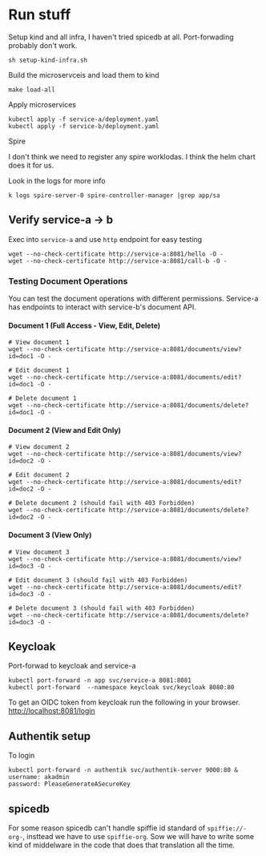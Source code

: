 # Run stuff

Setup kind and all infra, I haven't tried spicedb at all.
Port-forwading probably don't work.

```shell
sh setup-kind-infra.sh
```

Build the microservceis and load them to kind

```shell
make load-all
```

Apply microservices

```shell
kubectl apply -f service-a/deployment.yaml
kubectl apply -f service-b/deployment.yaml
```

Spire

I don't think we need to register any spire worklodas.
I think the helm chart does it for us.

Look in the logs for more info

```shell
k logs spire-server-0 spire-controller-manager |grep app/sa
```

## Verify service-a -> b

Exec into `service-a` and use `http` endpoint for easy testing

```shell
wget --no-check-certificate http://service-a:8081/hello -O -
wget --no-check-certificate http://service-a:8081/call-b -O -
```

### Testing Document Operations

You can test the document operations with different permissions. Service-a has endpoints to interact with service-b's document API.

#### Document 1 (Full Access - View, Edit, Delete)

```shell
# View document 1
wget --no-check-certificate http://service-a:8081/documents/view?id=doc1 -O -

# Edit document 1
wget --no-check-certificate http://service-a:8081/documents/edit?id=doc1 -O -

# Delete document 1
wget --no-check-certificate http://service-a:8081/documents/delete?id=doc1 -O -
```

#### Document 2 (View and Edit Only)

```shell
# View document 2
wget --no-check-certificate http://service-a:8081/documents/view?id=doc2 -O -

# Edit document 2
wget --no-check-certificate http://service-a:8081/documents/edit?id=doc2 -O -

# Delete document 2 (should fail with 403 Forbidden)
wget --no-check-certificate http://service-a:8081/documents/delete?id=doc2 -O -
```

#### Document 3 (View Only)

```shell
# View document 3
wget --no-check-certificate http://service-a:8081/documents/view?id=doc3 -O -

# Edit document 3 (should fail with 403 Forbidden)
wget --no-check-certificate http://service-a:8081/documents/edit?id=doc3 -O -

# Delete document 3 (should fail with 403 Forbidden)
wget --no-check-certificate http://service-a:8081/documents/delete?id=doc3 -O -
```

## Keycloak

Port-forwad to keycloak and service-a

```shell
kubectl port-forward -n app svc/service-a 8081:8081
kubectl port-forward  --namespace keycloak svc/keycloak 8080:80
```

To get an OIDC token from keycloak run the following in your browser.
[http://localhost:8081/login](http://localhost:8081/login)

## Authentik setup

To login

```shell
kubectl port-forward -n authentik svc/authentik-server 9000:80 &
username: akadmin
password: PleaseGenerateASecureKey
```

## spicedb

For some reason spicedb can't handle spiffie id standard of `spiffie://-org-`, insttead we have to use `spiffie-org`.
Sow we will have to write some kind of middelware in the code that does that translation all the time.
